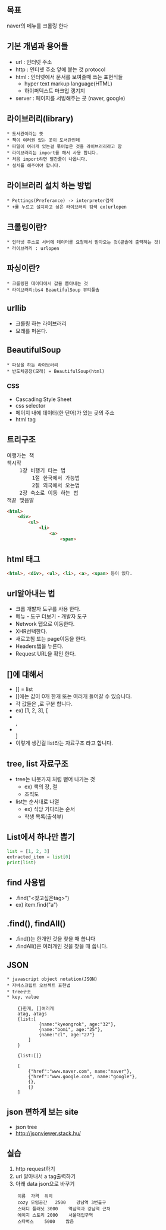 ## 목표
naver의 메뉴를 크롤링 한다

## 기본 개념과 용어들
* url : 인터넷 주소
* http : 인터넷 주소 앞에 붙는 것 protocol
* html : 인터넷에서 문서를 보여줄때 쓰는 표현식들
    * hyper text markup language(HTML)
    * 하이퍼텍스트 마크업 랭기지
* server : 페이지를 서빙해주는 곳 (naver, google)

## 라이브러리(library)
    * 도서관이라는 뜻
    * 책이 여러권 있는 곳이 도서관인데
    * 파일이 여러개 있는걸 묶어놓은 것을 라이브러리라고 함
    * 라이브러리는 import를 해서 사용 합니다.
    * 처음 import하면 빨간줄이 나옵니다.
    * 설치를 해주어야 합니다.

## 라이브러리 설치 하는 방법
    * Pettings(Preferance) -> interpreter검색
    * +를 누르고 설치하고 싶은 라이브러리 검색 ex)urlopen

## 크롤링이란?
    * 인터넷 주소로 서버에 데이터를 요청해서 받아오는 것(콘솔에 출력하는 것)
    * 라이브러리 : urlopen

## 파싱이란?
    * 크롤링한 데이터에서 값을 뽑아내는 것
    * 라이브러리:bs4 BeautifulSoup 뷰티풀솝

## urllib
* 크롤링 하는 라이브러리
* 모래를 퍼온다.

## BeautifulSoup
    * 파싱을 하는 라이브러리
    * 반도체공장(모래) = BeautifulSoup(html)
    
### CSS
* Cascading Style Sheet
* css selector
* 페이지 내에 데이터(한 단어)가 있는 곳의 주소
* html tag

## 트리구조
<pre>
여행가는 책
책시작
	1장 비행기 타는 법
		1절 한국에서 가능법
		2절 외국에서 오는법
	2장 숙소로 이동 하는 법
책끝 맺음말
</pre>

```html
<html>
	<div>
		<ul>
			<li>
				<a>
					<span>
```

## html 태그
```html
<html>, <div>, <ul>, <li>, <a>, <span> 등이 있다.
```

## url알아내는 법
* 크롬 개발자 도구를 사용 한다.
* 메뉴 - 도구 더보기 - 개발자 도구
* Network 탭으로 이동한다.
* XHR선택한다.
* 새로고침 또는 page이동을 한다.
* Headers탭을 누른다.
* Request URL을 확인 한다.
 
 ## []에 대해서
 * [] = list
 * []에는 값이 0개 한개 또는 여러개 들어갈 수 있습니다.
 * 각 값들은 ,로 구분 합니다.
 * ex) [1, 2, 3], [<li></li>,<li></li>]
 * 이렇게 생긴걸 list라는 자료구조 라고 합니다.

## tree, list 자료구조
* tree는 나뭇가지 처럼 뻗어 나가는 것
    * ex) 책의 장, 절
    * 조직도
* list는 순서대로 나열
    * ex) 식당 기다리는 순서
    * 학생 목록(출석부)

## List에서 하나만 뽑기
```python
list = [1, 2, 3]
extracted_item = list[0]
print(list)
```


## find 사용법
* .find("<찾고싶은tag>")
* ex) item.find("a")

## .find(), findAll()
* .find()는 한개인 것을 찾을 때 씁니다
* .findAll()은 여러개인 것을 찾을 때 씁니다.
 
## JSON
    * javascript object notation(JSON)
    * 자바스크립트 오브젝트 표현법
    * tree구조
    * key, value

```
    {}한개, []여러개
    atag, atags
    {list:[
            {name:"kyeongrok", age:"32"},
            {name:"bomi", age:"25"},
            {name:"cl", age:"27"}
        ]
    }
    
    {list:[]}
    
    [
        {"href":"www.naver.com", name:"naver"},
        {"href":"www.google.com", name:"google"},
        {},
        {}
    ]
```

## json 편하게 보는 site
* json tree
* http://jsonviewer.stack.hu/

## 실습
1. http request하기
2. url 알아내서 a tag출력하기
3. 아래 data json으로 바꾸기
```
    이름	가격	위치
    cozy 모임공간	2500	강남역 3번출구
    스터디 플래닛	3000	역삼역과 강남역 근처
    에이지 스토리	2000	서울대입구역
    스타벅스	5000	많음
```
